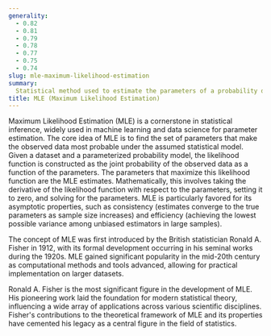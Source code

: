 ```yaml
---
generality:
  - 0.82
  - 0.81
  - 0.79
  - 0.78
  - 0.77
  - 0.75
  - 0.74
slug: mle-maximum-likelihood-estimation
summary:
  Statistical method used to estimate the parameters of a probability distribution by maximizing a likelihood function.
title: MLE (Maximum Likelihood Estimation)
---
```


Maximum Likelihood Estimation (MLE) is a cornerstone in statistical inference, widely used in machine learning and data science for parameter estimation. The core idea of MLE is to find the set of parameters that make the observed data most probable under the assumed statistical model. Given a dataset and a parameterized probability model, the likelihood function is constructed as the joint probability of the observed data as a function of the parameters. The parameters that maximize this likelihood function are the MLE estimates. Mathematically, this involves taking the derivative of the likelihood function with respect to the parameters, setting it to zero, and solving for the parameters. MLE is particularly favored for its asymptotic properties, such as consistency (estimates converge to the true parameters as sample size increases) and efficiency (achieving the lowest possible variance among unbiased estimators in large samples).

The concept of MLE was first introduced by the British statistician Ronald A. Fisher in 1912, with its formal development occurring in his seminal works during the 1920s. MLE gained significant popularity in the mid-20th century as computational methods and tools advanced, allowing for practical implementation on larger datasets.

Ronald A. Fisher is the most significant figure in the development of MLE. His pioneering work laid the foundation for modern statistical theory, influencing a wide array of applications across various scientific disciplines. Fisher's contributions to the theoretical framework of MLE and its properties have cemented his legacy as a central figure in the field of statistics.
